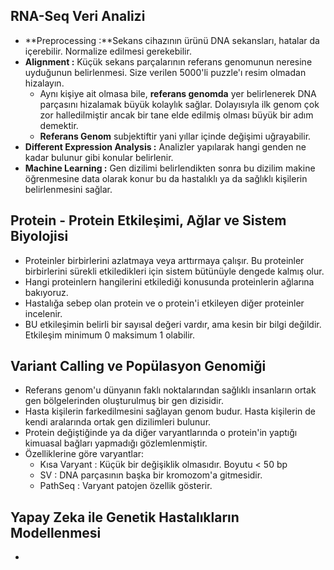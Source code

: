 ## RNA-Seq Veri Analizi

- **Preprocessing :**Sekans cihazının ürünü DNA sekansları, hatalar da içerebilir. Normalize edilmesi gerekebilir.
- **Alignment :** Küçük sekans parçalarının referans genomunun neresine uyduğunun belirlenmesi. Size verilen 5000'li puzzle'ı resim olmadan hizalayın.
  - Aynı kişiye ait olmasa bile, **referans genomda** yer belirlenerek DNA parçasını hizalamak büyük kolaylık sağlar. Dolayısıyla ilk genom çok zor halledilmiştir ancak bir tane elde edilmiş olması büyük bir adım demektir.
  - **Referans Genom** subjektiftir yani yıllar içinde değişimi uğrayabilir.
- **Different Expression Analysis :** Analizler yapılarak hangi genden ne kadar bulunur gibi konular belirlenir.
- **Machine Learning :** Gen dizilimi belirlendikten sonra bu dizilim makine öğrenmesine data olarak konur bu da hastalıklı ya da sağlıklı kişilerin belirlenmesini sağlar.

## Protein - Protein Etkileşimi, Ağlar ve Sistem Biyolojisi

- Proteinler birbirlerini azlatmaya veya arttırmaya çalışır. Bu proteinler birbirlerini sürekli etkiledikleri için sistem bütünüyle dengede kalmış olur.
- Hangi proteinlern hangilerini etkilediği konusunda proteinlerin ağlarına bakıyoruz.
- Hastalığa sebep olan protein ve o protein'i etkileyen diğer proteinler incelenir.
- BU etkileşimin belirli bir sayısal değeri vardır, ama kesin bir bilgi değildir. Etkileşim minimum 0 maksimum 1 olabilir.

## Variant Calling ve Popülasyon Genomiği

- Referans genom'u dünyanın faklı noktalarından sağlıklı insanların ortak gen bölgelerinden oluşturulmuş bir gen dizisidir.
- Hasta kişilerin farkedilmesini sağlayan genom budur. Hasta kişilerin de kendi aralarında ortak gen dizilimleri bulunur.
- Protein değiştiğinde ya da diğer varyantlarında o protein'in yaptığı kimuasal bağları yapmadığı gözlemlenmiştir.
- Özelliklerine göre varyantlar:
  - Kısa Varyant : Küçük bir değişiklik olmasıdır. Boyutu < 50 bp
  - SV : DNA parçasının başka bir kromozom'a gitmesidir.
  - PathSeq : Varyant patojen özellik gösterir.

## Yapay Zeka ile Genetik Hastalıkların Modellenmesi
- 